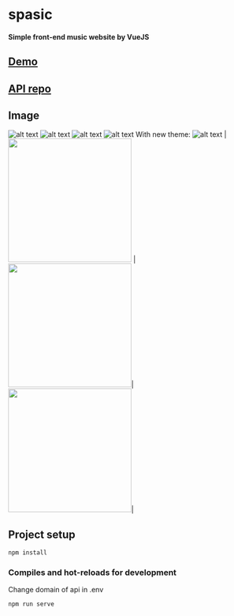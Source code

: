 # spasic

#### Simple front-end music website by VueJS

## [Demo](https://koha13.live)

## [API repo](https://github.com/koha13/spasic-api)

## Image

![alt text](https://user-images.githubusercontent.com/26362611/90546266-0441b780-e1b4-11ea-8284-83e5236116f0.PNG)
![alt text](https://user-images.githubusercontent.com/26362611/90546267-04da4e00-e1b4-11ea-9559-cfc1a87d5f9f.PNG)
![alt text](https://user-images.githubusercontent.com/26362611/90546268-04da4e00-e1b4-11ea-9ccb-47fd31b23a6e.PNG)
![alt text](https://user-images.githubusercontent.com/26362611/90546248-00ae3080-e1b4-11ea-86d7-434981358d07.PNG)
With new theme:
![alt text](https://user-images.githubusercontent.com/26362611/90546262-03a92100-e1b4-11ea-8d59-bfd3023447cb.PNG)
|<img width="250" src="https://user-images.githubusercontent.com/26362611/76830611-31321d00-6858-11ea-81e5-7ac25240c746.png">  |  <img width="250" src="https://user-images.githubusercontent.com/26362611/76830615-33947700-6858-11ea-8f41-2c0d8430d8d0.png">|<img width="250" src="https://user-images.githubusercontent.com/26362611/76830617-34c5a400-6858-11ea-9ea6-b9d228510f47.png">|

## Project setup

```
npm install
```

### Compiles and hot-reloads for development

Change domain of api in .env

```
npm run serve
```
